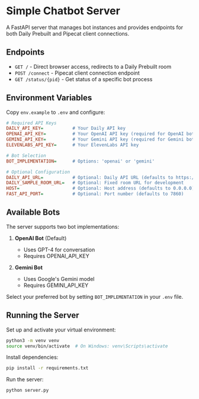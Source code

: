 # Simple Chatbot Server

A FastAPI server that manages bot instances and provides endpoints for both Daily Prebuilt and Pipecat client connections.

## Endpoints

- `GET /` - Direct browser access, redirects to a Daily Prebuilt room
- `POST /connect` - Pipecat client connection endpoint
- `GET /status/{pid}` - Get status of a specific bot process

## Environment Variables

Copy `env.example` to `.env` and configure:

```ini
# Required API Keys
DAILY_API_KEY=           # Your Daily API key
OPENAI_API_KEY=          # Your OpenAI API key (required for OpenAI bot)
GEMINI_API_KEY=          # Your Gemini API key (required for Gemini bot)
ELEVENLABS_API_KEY=      # Your ElevenLabs API key

# Bot Selection
BOT_IMPLEMENTATION=      # Options: 'openai' or 'gemini'

# Optional Configuration
DAILY_API_URL=           # Optional: Daily API URL (defaults to https://api.daily.co/v1)
DAILY_SAMPLE_ROOM_URL=   # Optional: Fixed room URL for development
HOST=                    # Optional: Host address (defaults to 0.0.0.0)
FAST_API_PORT=           # Optional: Port number (defaults to 7860)
```

## Available Bots

The server supports two bot implementations:

1. **OpenAI Bot** (Default)

   - Uses GPT-4 for conversation
   - Requires OPENAI_API_KEY

2. **Gemini Bot**
   - Uses Google's Gemini model
   - Requires GEMINI_API_KEY

Select your preferred bot by setting `BOT_IMPLEMENTATION` in your `.env` file.

## Running the Server

Set up and activate your virtual environment:

```bash
python3 -m venv venv
source venv/bin/activate  # On Windows: venv\Scripts\activate
```

Install dependencies:

```bash
pip install -r requirements.txt
```

Run the server:

```bash
python server.py
```
